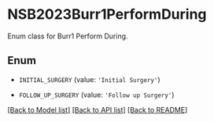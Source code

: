 # NSB2023Burr1PerformDuring

Enum class for Burr1 Perform During.

## Enum

* `INITIAL_SURGERY` (value: `'Initial Surgery'`)

* `FOLLOW_UP_SURGERY` (value: `'Follow up Surgery'`)

[[Back to Model list]](../README.md#documentation-for-models) [[Back to API list]](../README.md#documentation-for-api-endpoints) [[Back to README]](../README.md)


